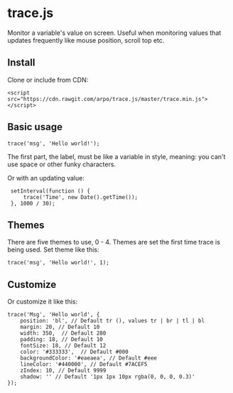 trace.js
========

Monitor a variable's value on screen. Useful when monitoring values that updates frequently like mouse position, scroll top etc.

Install
-------
Clone or include from CDN:

    <script src="https://cdn.rawgit.com/arpo/trace.js/master/trace.min.js"></script>

Basic usage
-----------

    trace('msg', 'Hello world!');

The first part, the label, must be like a variable in style, meaning: you can't use space or other funky characters.

 Or with an updating value:

     setInterval(function () {
         trace('Time', new Date().getTime());
     }, 1000 / 30);


Themes
------

There are five themes to use, 0 - 4. Themes are set the first time trace is being used. Set theme like this:

    trace('msg', 'Hello world!', 1);

Customize
---------

Or customize it like this:

    trace('Msg', 'Hello world', {
        position: 'bl', // Default tr (), values tr | br | tl | bl
        margin: 20, // Default 10
        width: 350,  // Default 280
        padding: 18, // Default 10
        fontSize: 18, // Default 12
        color: '#333333',  // Default #000
        backgroundColor: '#eaeaea', // Default #eee
        lineColor: '#440000', // Default #7ACEF5
        zIndex: 10, // Default 9999
        shadow: '' // Default '1px 1px 10px rgba(0, 0, 0, 0.3)'
    });
